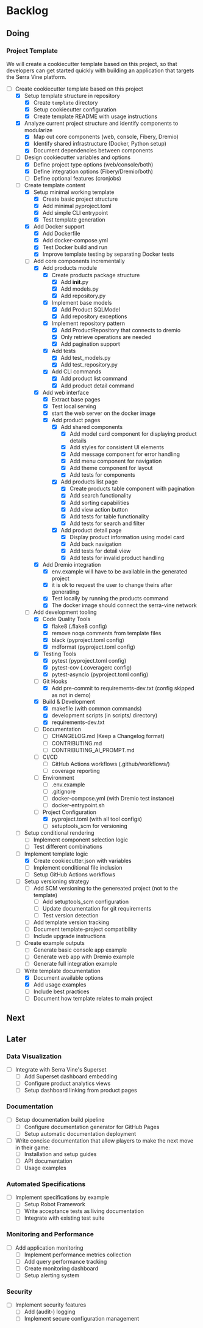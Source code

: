 # Backlog

## Doing

### Project Template

We will create a cookiecutter template based on this project,
so that developers can get started quickly with
building an application that targets the Serra Vine platform.

- [ ] Create cookiecutter template based on this project
  - [x] Setup template structure in repository
    - [x] Create `template` directory
    - [x] Setup cookiecutter configuration
    - [x] Create template README with usage instructions
  - [x] Analyze current project structure and identify components to modularize
    - [x] Map out core components (web, console, Fibery, Dremio)
    - [x] Identify shared infrastructure (Docker, Python setup)
    - [x] Document dependencies between components
  - [ ] Design cookiecutter variables and options
    - [x] Define project type options (web/console/both)
    - [x] Define integration options (Fibery/Dremio/both)
    - [ ] Define optional features (cronjobs)
  - [ ] Create template content
    - [x] Setup minimal working template
      - [x] Create basic project structure
      - [x] Add minimal pyproject.toml
      - [x] Add simple CLI entrypoint
      - [x] Test template generation
    - [x] Add Docker support
      - [x] Add Dockerfile
      - [x] Add docker-compose.yml
      - [x] Test Docker build and run
      - [x] Improve template testing by separating Docker tests
    - [ ] Add core components incrementally
      - [x] Add products module
        - [x] Create products package structure
          - [x] Add __init__.py
          - [x] Add models.py
          - [x] Add repository.py
        - [x] Implement base models
          - [x] Add Product SQLModel
          - [x] Add repository exceptions
        - [x] Implement repository pattern
          - [x] Add ProductRepository that connects to dremio
          - [x] Only retrieve operations are needed
          - [x] Add pagination support
        - [x] Add tests
          - [x] Add test_models.py
          - [x] Add test_repository.py
        - [x] Add CLI commands
          - [x] Add product list command
          - [x] Add product detail command
      - [x] Add web interface
        - [x] Extract base pages
        - [x] Test local serving
        - [x] start the web server on the docker image
        - [x] Add product pages
          - [x] Add shared components
            - [x] Add model card component for displaying product details
            - [x] Add styles for consistent UI elements
            - [x] Add message component for error handling
            - [x] Add menu component for navigation
            - [x] Add theme component for layout
            - [x] Add tests for components
          - [x] Add products list page
            - [x] Create products table component with pagination
            - [x] Add search functionality
            - [x] Add sorting capabilities
            - [x] Add view action button
            - [x] Add tests for table functionality
            - [x] Add tests for search and filter
          - [x] Add product detail page
            - [x] Display product information using model card
            - [x] Add back navigation
            - [x] Add tests for detail view
            - [x] Add tests for invalid product handling
      - [x] Add Dremio integration
        - [x] env.example will have to be available in the generated project
        - [x] it is ok to request the user to change theirs after generating
        - [x] Test locally by running the products command
        - [x] The docker image should connect the serra-vine network
    - [ ] Add development tooling
      - [x] Code Quality Tools
        - [x] flake8 (.flake8 config)
        - [x] remove noqa comments from template files
        - [x] black (pyproject.toml config)
        - [x] mdformat (pyproject.toml config)
      - [x] Testing Tools
        - [x] pytest (pyproject.toml config)
        - [x] pytest-cov (.coveragerc config)
        - [x] pytest-asyncio (pyproject.toml config)
      - [ ] Git Hooks
        - [x] Add pre-commit to requirements-dev.txt (config skipped as not in demo)
      - [x] Build & Development
        - [x] makefile (with common commands)
        - [x] development scripts (in scripts/ directory)
        - [x] requirements-dev.txt
      - [ ] Documentation
        - [ ] CHANGELOG.md (Keep a Changelog format)
        - [ ] CONTRIBUTING.md
        - [ ] CONTRIBUTING_AI_PROMPT.md
      - [ ] CI/CD
        - [ ] GitHub Actions workflows (.github/workflows/)
        - [ ] coverage reporting
      - [ ] Environment
        - [ ] .env.example
        - [ ] .gitignore
        - [ ] docker-compose.yml (with Dremio test instance)
        - [ ] docker-entrypoint.sh
      - [ ] Project Configuration
        - [x] pyproject.toml (with all tool configs)
        - [ ] setuptools_scm for versioning
  - [ ] Setup conditional rendering
    - [ ] Implement component selection logic
    - [ ] Test different combinations
  - [ ] Implement template logic 
    - [x] Create cookiecutter.json with variables
    - [ ] Implement conditional file inclusion
    - [ ] Setup GitHub Actions workflows
  - [ ] Setup versioning strategy
    - [ ] Add SCM versioning to the genereated project (not to the template)
      - [ ] Add setuptools_scm configuration
      - [ ] Update documentation for git requirements
      - [ ] Test version detection
    - [ ] Add template version tracking
    - [ ] Document template-project compatibility
    - [ ] Include upgrade instructions
  - [ ] Create example outputs
    - [ ] Generate basic console app example
    - [ ] Generate web app with Dremio example
    - [ ] Generate full integration example
  - [ ] Write template documentation
    - [x] Document available options
    - [x] Add usage examples
    - [ ] Include best practices
    - [ ] Document how template relates to main project

## Next

## Later

### Data Visualization

- [ ] Integrate with Serra Vine's Superset
  - [ ] Add Superset dashboard embedding
  - [ ] Configure product analytics views
  - [ ] Setup dashboard linking from product pages

### Documentation

- [ ] Setup documentation build pipeline
  - [ ] Configure documentation generator for GitHub Pages
  - [ ] Setup automatic documentation deployment
- [ ] Write concise documentation that allow players to make the next move in their game:
  - [ ] Installation and setup guides
  - [ ] API documentation
  - [ ] Usage examples

### Automated Specifications

- [ ] Implement specifications by example
  - [ ] Setup Robot Framework
  - [ ] Write acceptance tests as living documentation
  - [ ] Integrate with existing test suite

### Monitoring and Performance

- [ ] Add application monitoring
  - [ ] Implement performance metrics collection
  - [ ] Add query performance tracking
  - [ ] Create monitoring dashboard
  - [ ] Setup alerting system

### Security

- [ ] Implement security features
  - [ ] Add (audit-) logging
  - [ ] Implement secure configuration management
